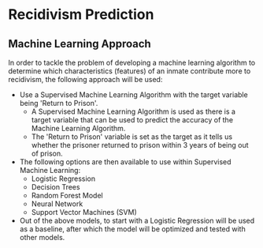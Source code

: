 # Recidivism Prediction

## Machine Learning Approach
In order to tackle the problem of developing a machine learning algorithm to determine which characteristics (features) of an inmate contribute more to recidivism, the following approach will be used:

- Use a Supervised Machine Learning Algorithm with the target variable being 'Return to Prison'.
  - A Supervised Machine Learning Algorithm is used as there is a target variable that can be used to predict the accuracy of the Machine Learning Algorithm.  
  - The 'Return to Prison' variable is set as the target as it tells us whether the prisoner returned to prison within 3 years of being out of prison.
- The following options are then available to use within Supervised Machine Learning:
  - Logistic Regression
  - Decision Trees
  - Random Forest Model
  - Neural Network
  - Support Vector Machines (SVM)
- Out of the above models, to start with a Logistic Regression will be used as a baseline, after which the model will be optimized and tested with other models.
